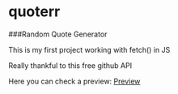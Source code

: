 # quoterr
###Random Quote Generator

This is my first project working with fetch() in JS

Really thankful to this free github API [](https://github.com/lukePeavey/quotable)

Here you can check a preview:
[Preview](https://younesmajeed.github.io/quoterr)
